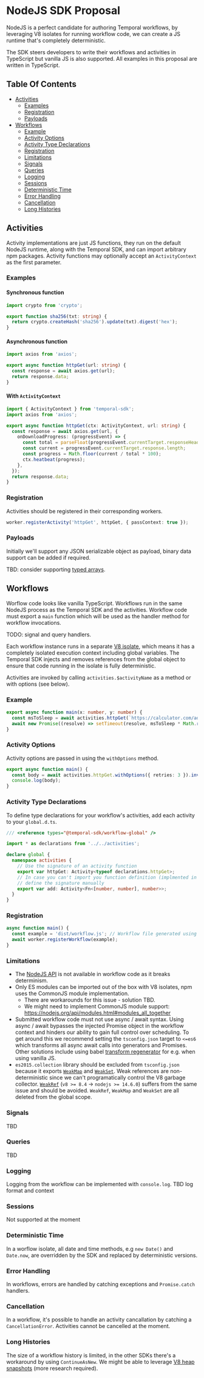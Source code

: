 # NodeJS SDK Proposal

NodeJS is a perfect candidate for authoring Temporal workflows, by leveraging V8 isolates for running workflow code,
we can create a JS runtime that's completely deterministic.

The SDK steers developers to write their workflows and activities in TypeScript but vanilla JS is also supported.
All examples in this proposal are written in TypeScript.

## Table Of Contents
- [Activities](#activities)
    - [Examples](#examples)
    - [Registration](#registration)
    - [Payloads](#payloads)
- [Workflows](#workflows)
    - [Example](#example)
    - [Activity Options](#activity-options)
    - [Activity Type Declarations](#activity-type-declarations)
    - [Registration](#registration-1)
    - [Limitations](#limitations)
    - [Signals](#signals)
    - [Queries](#queries)
    - [Logging](#logging)
    - [Sessions](#sessions)
    - [Deterministic Time](#deterministic-time)
    - [Error Handling](#error-handling)
    - [Cancellation](#cancellation)
    - [Long Histories](#long-histories)


## Activities
Activity implementations are just JS functions, they run on the default NodeJS runtime, along with the Temporal SDK, and can import arbitrary npm packages.
Activity functions may optionally accept an `ActivityContext` as the first parameter.

### Examples
#### Synchronous function
```typescript
import crypto from 'crypto';

export function sha256(txt: string) {
  return crypto.createHash('sha256').update(txt).digest('hex');
}
```

#### Asynchronous function
```typescript
import axios from 'axios';

export async function httpGet(url: string) {
  const response = await axios.get(url);
  return response.data;
}
```

#### With `ActivityContext`
```typescript
import { ActivityContext } from 'temporal-sdk';
import axios from 'axios';

export async function httpGet(ctx: ActivityContext, url: string) {
  const response = await axios.get(url, {
    onDownloadProgress: (progressEvent) => {
      const total = parseFloat(progressEvent.currentTarget.responseHeaders['Content-Length']);
      const current = progressEvent.currentTarget.response.length;
      const progress = Math.floor(current / total * 100);
      ctx.heatbeat(progress);
    },
  });
  return response.data;
}
```

### Registration
Activities should be registered in their corresponding workers.

```typescript
worker.registerActivity('httpGet', httpGet, { passContext: true });
```

### Payloads
Initially we'll support any JSON serializable object as payload, binary data support can be added if required.

TBD: consider supporting [typed arrays][typed-arrays].

## Workflows
Worflow code looks like vanilla TypeScript.
Workflows run in the same NodeJS process as the Temporal SDK and the activities.
Workflow code must export a `main` function which will be used as the handler method for workflow invocations.

TODO: signal and query handlers.

Each workflow instance runs in a separate [V8 isolate][v8-isolate], which means it has a completely isolated execution context including global variables.
The Temporal SDK injects and removes references from the global object to ensure that code running in the isolate is fully deterministic.

Activities are invoked by calling `activities.$activityName` as a method or with options (see below).

### Example
```typescript
export async function main(x: number, y: number) {
  const msToSleep = await activities.httpGet(`https://calculator.com/add?x=${x}&y={y}`);
  await new Promise((resolve) => setTimeout(resolve, msToSleep * Math.random()));
}
```

### Activity Options
Activity options are passed in using the `withOptions` method.

```typescript
export async function main() {
  const body = await activities.httpGet.withOptions({ retries: 3 }).invoke('http://example.com');
  console.log(body);
}
```

### Activity Type Declarations
To define type declarations for your workflow's activities, add each activity to your `global.d.ts`.
```typescript
/// <reference types="@temporal-sdk/workflow-global" />

import * as declarations from '../../activities';

declare global {
  namespace activities {
    // Use the signature of an activity function
    export var httpGet: Activity<typeof declarations.httpGet>;
    // In case you can't import you function definition (implmented in another language or simply unavailable in this context),
    // define the signature manually
    export var add: Activity<Fn<[number, number], number>>;
  }
}
```

### Registration
```typescript
async function main() {
  const example = 'dist/workflow.js'; // Workflow file generated using the typescript compiler
  await worker.registerWorkflow(example);
}
```

### Limitations
* The [NodeJS API][nodejs-api] is not available in workflow code as it breaks determinism.
* Only ES modules can be imported out of the box with V8 isolates, npm uses the CommonJS module implementation.
    * There are workarounds for this issue - solution TBD.
    * We might need to implement CommonJS module support: https://nodejs.org/api/modules.html#modules_all_together
* Submitted workflow code must not use async / await syntax.
    Using async / await bypasses the injected Promise object in the workflow context and hinders our ability to gain full control over scheduling.
    To get around this we recommend setting the `tsconfig.json` target to `<=es6` which transforms all async await calls into generators and Promises.
    Other solutions include using babel [transform regenerator](https://babeljs.io/docs/en/babel-plugin-transform-regenerator) for e.g. when using vanilla JS.
* `es2015.collection` library should be excluded from `tsconfig.json` because it exports [`WeakMap`][mdn-weakmap] and [`WeakSet`][mdn-weakset].
    Weak references are non-deterministic since we can't programatically control the V8 garbage collector.
    [`WeakRef`][v8-weakref] (`v8 >= 8.4` -> `nodejs >= 14.6.0`) suffers from the same issue and should be avoided.
    `WeakRef`, `WeakMap` and `WeakSet` are all deleted from the global scope.

### Signals
TBD

### Queries
TBD

### Logging
Logging from the workflow can be implemented with `console.log`.
TBD log format and context

### Sessions
Not supported at the moment

### Deterministic Time
In a worflow isolate, all date and time methods, e.g `new Date()` and `Date.now`, are overridden by the SDK and replaced by deterministic versions.

### Error Handling
In workflows, errors are handled by catching exceptions and `Promise.catch` handlers.

### Cancellation
In a workflow, it's possible to handle an activity cancallation by catching a `CancellationError`.
Activities cannot be cancelled at the moment.

### Long Histories
The size of a workflow history is limited, in the other SDKs there's a workaround by using `ContinueAsNew`.
We might be able to leverage [V8 heap snapshots][v8-heap-snaphots] (more research required).

[mdn-weakmap]: https://developer.mozilla.org/en-US/docs/Web/JavaScript/Reference/Global_Objects/WeakMap
[mdn-weakset]: https://developer.mozilla.org/en-US/docs/Web/JavaScript/Reference/Global_Objects/WeakSet
[v8-weakref]: https://v8.dev/blog/v8-release-84#javascript
[nodejs-api]: https://nodejs.org/api/
[typed-arrays]: https://developer.mozilla.org/en-US/docs/Web/JavaScript/Reference/Global_Objects/TypedArray
[v8-isolate]: https://v8docs.nodesource.com/node-0.8/d5/dda/classv8_1_1_isolate.html
[v8-heap-snaphots]: https://v8.dev/blog/custom-startup-snapshots
